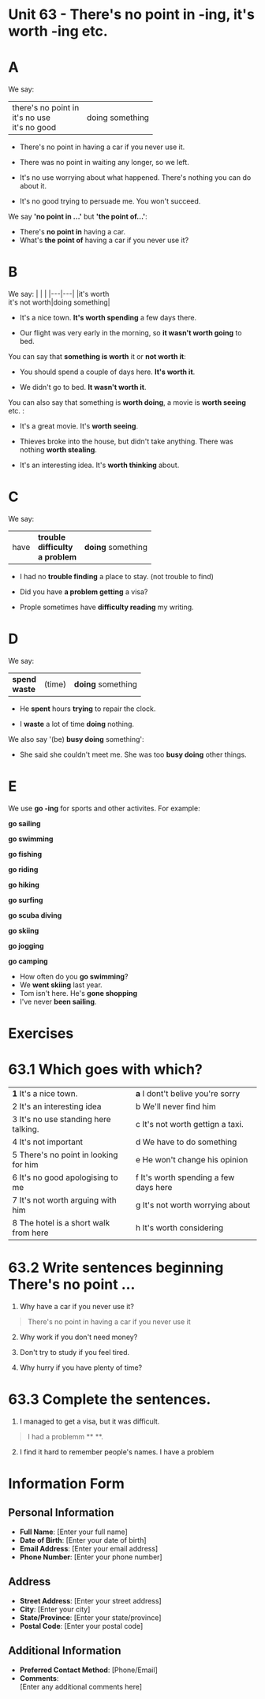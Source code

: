 # Unit 63 - There's no point in -ing, it's worth -ing etc.

# A
We say:

| | |
|------|------|
| there's no point in<br>it's no use<br>it's no good | doing something |

- There's no point in having a car if you never use it.

- There was no point in waiting any longer, so we left.
- It's no use worrying about what happened. There's nothing you can do about it.
- It's no good trying to persuade me. You won't succeed.

We say **'no point in ...'** but **'the point of...'**:
- There's **no point in** having a car.
- What's **the point of** having a car if you never use it?

# B

We say: 
| | |
|---|---|
|it's worth <br> it's not worth|doing something|

- It's a nice town. **It's worth spending** a few days there.

- Our flight was very early in the morning, so **it wasn't worth going** to bed. 

You can say that **something is worth** it  or **not worth it**:

- You should spend a couple of days here. **It's worth it**.

- We didn't go to bed. **It wasn't worth it**.

You can also say that something is **worth doing**, a movie is **worth seeing** etc. :

- It's a great movie. It's **worth seeing**.

- Thieves broke into the house, but didn't take anything. There was nothing **worth stealing**.

- It's an interesting idea. It's **worth thinking** about.

# C

We say:

| | | |
|---|---|---|
|have| **trouble** <br> **difficulty** <br> **a problem**| **doing** something|

- I had no **trouble finding** a place to stay. (not trouble to find)

- Did you have **a problem getting** a visa?

- Prople sometimes have **difficulty reading** my writing.

# D

We say:

| | | |
|---|---|---|
|**spend** <br> **waste**|(time)|**doing** something|

- He **spent** hours **trying** to repair the clock.

- I **waste** a lot of time **doing** nothing.

We also say '(be) **busy doing** something':
- She said she couldn't meet me. She was too **busy doing** other things.

# E

We use **go -ing** for sports and other activites. For example:

**go sailing**

**go swimming**

**go fishing** 

**go riding**

**go hiking**

**go surfing**

**go scuba diving**

**go skiing**

**go jogging**

**go camping**

- How often do you **go swimming**?
- We **went skiing** last year.
- Tom isn't here. He's **gone shopping**
- I've never **been sailing**.

# Exercises

# 63.1 Which goes with which?

| | |
|---|---|
|**1** It's a nice town. | **a** I dont't belive you're sorry|
|2 It's an interesting idea| b We'll never find him|
|3 It's no use standing here talking. | c It's not worth gettign a taxi. |
|4 It's not important | d We have to do something | 
|5 There's no point in looking for him | e He won't change his opinion|
|6 It's no good apologising to me| f It's worth spending a few days here|
|7 It's not worth arguing with him| g It's not worth worrying about|
|8 The hotel is a short walk from here| h It's worth considering|


# 63.2 Write sentences beginning There's no point ...
1. Why have a car if you never use it?
> There's no point in having a car if you never use it

2. Why work if you don't need money?
>

3. Don't try to study if you feel tired.
>

4. Why hurry if you have plenty of time?
>

# 63.3 Complete the sentences.

1. I managed to get a visa, but it was difficult.
> I had a problemm ** **.

2. I find it hard to remember people's names.
I have a problem 


# Information Form

## Personal Information

- **Full Name**: [Enter your full name]
- **Date of Birth**: [Enter your date of birth]
- **Email Address**: [Enter your email address]
- **Phone Number**: [Enter your phone number]

## Address

- **Street Address**: [Enter your street address]
- **City**: [Enter your city]
- **State/Province**: [Enter your state/province]
- **Postal Code**: [Enter your postal code]

## Additional Information

- **Preferred Contact Method**: [Phone/Email]
- **Comments**:  
  [Enter any additional comments here]
